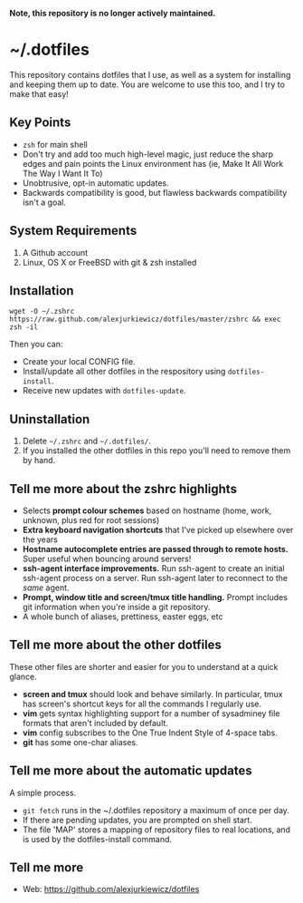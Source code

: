 **Note, this repository is no longer actively maintained.**

# ~/.dotfiles

This repository contains dotfiles that I use, as well as a system for installing and keeping them up to date. You are welcome to use this too, and I try to make that easy!

## Key Points

* `zsh` for main shell
* Don't try and add too much high-level magic, just reduce the sharp edges and pain points the Linux environment has (ie, Make It All Work The Way I Want It To)
* Unobtrusive, opt-in automatic updates.
* Backwards compatibility is good, but flawless backwards compatibility isn't a goal.

## System Requirements

1. A Github account
3. Linux, OS X or FreeBSD with git & zsh installed

## Installation

`wget -O ~/.zshrc https://raw.github.com/alexjurkiewicz/dotfiles/master/zshrc && exec zsh -il`

Then you can:

* Create your local CONFIG file.
* Install/update all other dotfiles in the respository using `dotfiles-install`.
* Receive new updates with `dotfiles-update`.

## Uninstallation

1. Delete `~/.zshrc` and `~/.dotfiles/`.
2. If you installed the other dotfiles in this repo you'll need to remove them by hand.

## Tell me more about the zshrc highlights

* Selects **prompt colour schemes** based on hostname (home, work, unknown, plus red for root sessions)
* **Extra keyboard navigation shortcuts** that I've picked up elsewhere over the years
* **Hostname autocomplete entries are passed through to remote hosts.** Super useful when bouncing around servers!
* **ssh-agent interface improvements.** Run ssh-agent to create an initial ssh-agent process on a server. Run ssh-agent later to reconnect to the *same* agent.
* **Prompt, window title and screen/tmux title handling.** Prompt includes git information when you're inside a git repository.
* A whole bunch of aliases, prettiness, easter eggs, etc

## Tell me more about the other dotfiles

These other files are shorter and easier for you to understand at a quick glance.

* **screen and tmux** should look and behave similarly. In particular, tmux has screen's shortcut keys for all the commands I regularly use.
* **vim** gets syntax highlighting support for a number of sysadminey file formats that aren't included by default.
* **vim** config subscribes to the One True Indent Style of 4-space tabs.
* **git** has some one-char aliases.

## Tell me more about the automatic updates

A simple process.

* `git fetch` runs in the ~/.dotfiles repository a maximum of once per day.
* If there are pending updates, you are prompted on shell start.
* The file 'MAP' stores a mapping of repository files to real locations, and is used by the dotfiles-install command.

## Tell me more

* Web: https://github.com/alexjurkiewicz/dotfiles
